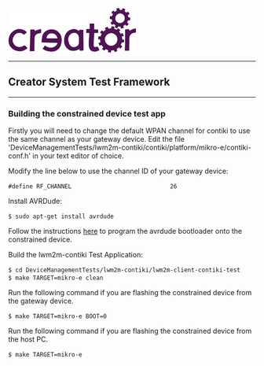 ![Imagination Technologies Limited logo](../images/img.png)

----

## Creator System Test Framework

----

### Building the constrained device test app

Firstly you will need to change the default WPAN channel for contiki to use the same channel as your gateway device. Edit the file 'DeviceManagementTests/lwm2m-contiki/contiki/platform/mikro-e/contiki-conf.h' in your text editor of choice.
    
Modify the line below to use the channel ID of your gateway device:
    
    #define RF_CHANNEL                            26

Install AVRDude:

    $ sudo apt-get install avrdude 

Follow the instructions [here](https://github.com/CreatorDev/lwm2m-contiki#programming-a-mikro-e-clicker-board-using-avrdude) to program the avrdude bootloader onto the constrained device.

Build the lwm2m-contiki Test Application:

    $ cd DeviceManagementTests/lwm2m-contiki/lwm2m-client-contiki-test
    $ make TARGET=mikro-e clean

Run the following command if you are flashing the constrained device from the gateway device.

    $ make TARGET=mikro-e BOOT=0

Run the following command if you are flashing the constrained device from the host PC.
    
    $ make TARGET=mikro-e

